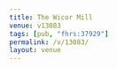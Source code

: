 ```yaml
---
title: The Wicor Mill
venue: v13083
tags: [pub, "fhrs:37929"]
permalink: /v/13083/
layout: venue
---
```

